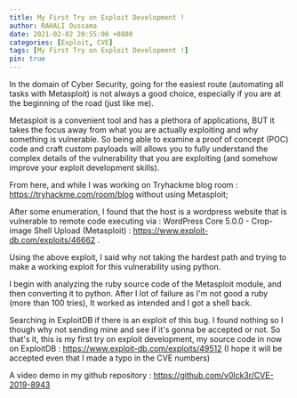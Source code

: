 ```yaml
---
title: My First Try on Exploit Development !
author: RAHALI Oussama
date: 2021-02-02 20:55:00 +0800
categories: [Exploit, CVE]
tags: [My First Try on Exploit Development !]
pin: true
---
```


In the domain of Cyber Security, going for the easiest route (automating all tasks with Metasploit) is not always a good choice, especially if you are at the beginning of the road (just like me).

Metasploit is a convenient tool and has a plethora of applications, BUT it takes the focus away from what you are actually exploiting and why something is vulnerable. So being able to examine a proof of concept (POC) code and craft custom payloads will allows you to fully understand the complex details of the vulnerability that you are exploiting (and somehow improve your exploit development skills).

From here, and while I was working on Tryhackme blog room : https://tryhackme.com/room/blog  without using Metasploit; 

After some enumeration, I found that the host is a wordpress website that is vulnerable to remote code executing via : WordPress Core 5.0.0 - Crop-image Shell Upload (Metasploit) : https://www.exploit-db.com/exploits/46662 . 

Using the above exploit, I said why not taking the hardest path and trying to make a working exploit for this vulnerability using python.

I begin with analyzing the ruby source code of the Metasploit module, and then converting it to python. After I lot of failure as I'm not good a ruby (more than 100 tries), It worked as intended and I got a shell back.

Searching in ExploitDB if there is an exploit of this bug. I found nothing so I though why not sending mine and see if it's gonna be accepted or not. So that's it, this is my first try on exploit development, my source code in now on ExploitDB : https://www.exploit-db.com/exploits/49512 (I hope it will be accepted even that I made a typo in the CVE numbers)

A video demo in my github repository : https://github.com/v0lck3r/CVE-2019-8943  
